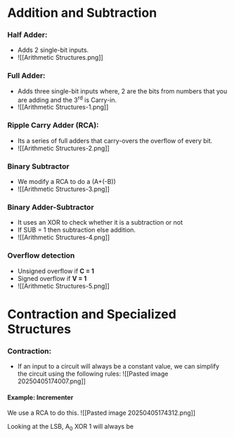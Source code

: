 # Addition and Subtraction
### Half Adder:
- Adds 2 single-bit inputs.
- ![[Arithmetic Structures.png]]

### Full Adder:
- Adds three single-bit inputs where, 2 are the bits from numbers that you are adding and the 3<sup>rd</sup> is Carry-in.
- ![[Arithmetic Structures-1.png]]

### Ripple Carry Adder (RCA):
- Its a series of full adders that carry-overs the overflow of every bit.
- ![[Arithmetic Structures-2.png]]

### Binary Subtractor
- We modify a RCA to do a (A+(-B))
- ![[Arithmetic Structures-3.png]]

### Binary Adder-Subtractor
- It uses an XOR to check whether it is a subtraction or not
- If SUB = 1 then subtraction else addition.
- ![[Arithmetic Structures-4.png]]

### Overflow detection
- Unsigned overflow if **C = 1**
- Signed overflow if **V = 1**
- ![[Arithmetic Structures-5.png]]

# Contraction and Specialized Structures
### Contraction:
- If an input to a circuit will always be a constant value, we can simplify the circuit using the following rules:
![[Pasted image 20250405174007.png]]

#### Example: Incrementer
We use a RCA to do this.
![[Pasted image 20250405174312.png]]

Looking at the LSB,
A<sub>0</sub> XOR 1 will always be 